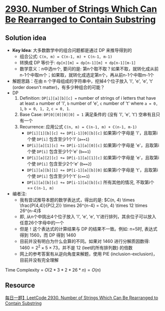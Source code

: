 # [2930. Number of Strings Which Can Be Rearranged to Contain Substring](https://leetcode.com/problems/number-of-strings-which-can-be-rearranged-to-contain-substring/description/)

## Solution idea
* **Key Idea**: 大多数数学中的组合问题都是通过 DP 来推导得到的
    * 组合公式: `C(n, m) = C(n-1, m) + C(n-1, m-1)`
    * 转换成 DP 等价于: `dp[n][m] = dp[n-1][m] + dp[n-1][m-1]`
    * 数学意义：n中选m个, 要问的是: 第n个取不取？如果不取，就转化成从前n-1个中取m个；如果取，就转化成选定第n个，再从前n-1个中取m-1个
* 解题思路：在由 n 个字母组成的字符串中，挖掉4个位子放入 'l', 'e', 'e', 't' (order doesn't matter)，有多少种组合的可能？
* DP
    1. Definition: `DP[i][a][b][c] =` number of strings of i letters that have at least `a` number of 'l', `b` number of 'e', `c` number of 't' where `a = 0, 1`, `b = 0, 1, 2`, `c = 0, 1`.
    2. Base Case: `DP[0][0][0][0] = 1` 满足条件的 (没有 'l', 'e', 't') 空串有且只有一个
    3. Recurrence: 应用公式 `C(n, m) = C(n-1, m) + C(n-1, m-1)`
        * `DP[i][1][b][c] += DP[i-1][0][b][c]` 如果第i个字母是 'l'，且取第i个使 `DP[i]` 包含至少1个'l' (`a==1`)
        * `DP[i][a][1][c] += DP[i-1][a][0][c]` 如果第i个字母是 'e'，且取第i个使 `DP[i]` 包含至少1个'e' (`b==1`)
        * `DP[i][a][2][c] += DP[i-1][a][1][c]` 如果第i个字母是 'e'，且取第i个使 `DP[i]` 包含至少2个'e' (`b==2`)
        * `DP[i][a][b][1] += DP[i-1][a][b][0]` 如果第i个字母是 't'，且取第i个使 `DP[i]` 包含至少1个't' (`c==1`)
        * `DP[i][a][b][c] += DP[i-1][a][b][c]` 所有其他的情况, 不取第i个 == `C(n-1, m)`
* 编者注:
    * 我有尝试推导本题的数学表达式，得出的是: $C(n, 4) \times \frac{P(4,4)}{P(2,2)} \times 26^{n-4} = C(n, 4) \times 12 \times 26^{n-4}$
    * 即, 从n个中挑出4个位子放入 'l', 'e', 'e', 't'进行排列，其余位子可以放入任意26个字母中的一个
    * 但是！这个表达式的计算结果与 DP 的结果不一致。例如: n=5时, 表达式得到 1560，而 DP 得到 1460
    * 目前并没有明白为什么会算的不同。如果对 1460 进行分解质因数得: $1460 = 2^2 \times 5 \times 73$，并不是 12 (leet的所有排列数) 的倍数
    * 网上的参考答案有从逆向角度来解题，使用 PIE (inclusion-exclusion)，目前并没有完全理解

Time Complexity = $O(2*3*2*26*n) = O(n)$

## Resource
[每日一题】LeetCode 2930. Number of Strings Which Can Be Rearranged to Contain Substring](https://www.youtube.com/watch?v=0V95_GZH6DM&ab_channel=HuifengGuan)